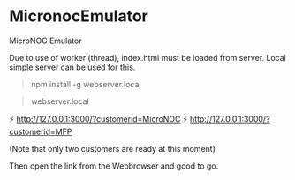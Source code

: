 # MicronocEmulator
MicroNOC Emulator

Due to use of worker (thread), index.html must be loaded from server. Local simple server can be used for this.


> npm install -g webserver.local

> webserver.local

⚡️ http://127.0.0.1:3000/?customerid=MicroNOC
⚡️ http://127.0.0.1:3000/?customerid=MFP

(Note that only two customers are ready at this moment)

Then open the link from the Webbrowser and good to go.

